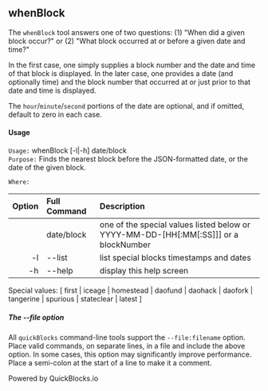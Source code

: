 ## whenBlock

The `whenBlock` tool answers one of two questions: (1) "When did a given block occur?" or (2) "What block occurred at or before a given date and time?"

In the first case, one simply supplies a block number and the date and time of that block is displayed. In the later case, one provides a date (and optionally time) and the block number that occurred at or just prior to that date and time is displayed.

The `hour`/`minute`/`second` portions of the date are optional, and if omitted, default to zero in each case.

#### Usage

`Usage:`    whenBlock [-l|-h] date/block  
`Purpose:`  Finds the nearest block before the JSON-formatted date, or the date of the given block.
             
`Where:`  

| Option | Full Command | Description |
| -------: | :------- | :------- |
|  | date/block | one of the special values listed below or YYYY-MM-DD-[HH[:MM[:SS]]] or a blockNumber |
| -l | --list | list special blocks timestamps and dates |
| -h | --help | display this help screen |

  Special values: [ first | iceage | homestead | daofund | daohack | daofork | tangerine | spurious | stateclear | latest ]

##### The --file option

All `quickBlocks` command-line tools support the `--file:filename` option. Place valid commands, on separate lines, in a file and include the above option. In some cases, this option may significantly improve performance. Place a semi-colon at the start of a line to make it a comment.

Powered by QuickBlocks.io

